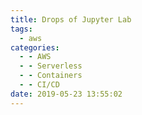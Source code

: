 ```yaml
---
title: Drops of Jupyter Lab
tags:
  - aws
categories:
  - - AWS
  - - Serverless
  - - Containers
  - - CI/CD
date: 2019-05-23 13:55:02
---
```

